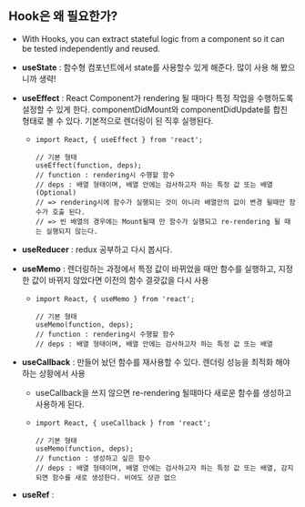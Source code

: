 ## Hook은 왜 필요한가?
- With Hooks, you can extract stateful logic from a component so it can be tested independently and reused.

- **useState** : 함수형 컴포넌트에서 state를 사용할수 있게 해준다. 많이 사용 해 봤으니까 생략!
- **useEffect** : React Component가 rendering 될 때마다 특정 작업을 수행하도록 설정할 수 있게 한다. componentDidMount와 componentDidUpdate를 합친 형태로 볼 수 있다. 기본적으로 렌더링이 된 직후 실행된다.
  - ~~~
    import React, { useEffect } from 'react';
    
    // 기본 형태
    useEffect(function, deps);
    // function : rendering시 수행할 함수
    // deps : 배열 형태이며, 배열 안에는 검사하고자 하는 특정 값 또는 배열 (Optional)
    // => rendering시에 함수가 실행되는 것이 아니라 배열안의 값이 변경 될때만 함수가 호출 된다. 
    // => 빈 배열의 경우에는 Mount될때 만 함수가 실행되고 re-rendering 될 때는 실행되지 않는다.
    ~~~ 
- **useReducer** : redux 공부하고 다시 봅시다. 
- **useMemo** : 렌더링하는 과정에서 특정 값이 바뀌었을 때만 함수를 실행하고, 지정한 값이 바뀌지 않았다면 이전의 함수 결괏값을 다시 사용
  - ~~~
    import React, { useMemo } from 'react';
    
    // 기본 형태
    useMemo(function, deps);
    // function : rendering시 수행할 함수
    // deps : 배열 형태이며, 배열 안에는 검사하고자 하는 특정 값 또는 배열 
    ~~~
    
 - **useCallback** : 만들어 놨던 함수를 재사용할 수 있다. 렌더링 성능을 최적화 해야 하는 상황에서 사용
   - useCallback을 쓰지 않으면 re-rendering 될때마다 새로운 함수를 생성하고 사용하게 된다. 
   - ~~~
     import React, { useCallback } from 'react';
    
     // 기본 형태
     useMemo(function, deps);
     // function : 생성하고 싶은 함수
     // deps : 배열 형태이며, 배열 안에는 검사하고자 하는 특정 값 또는 배열, 감지되면 함수를 새로 생성한다. 비여도 상관 없으
     ~~~
    
- **useRef** : 
    
